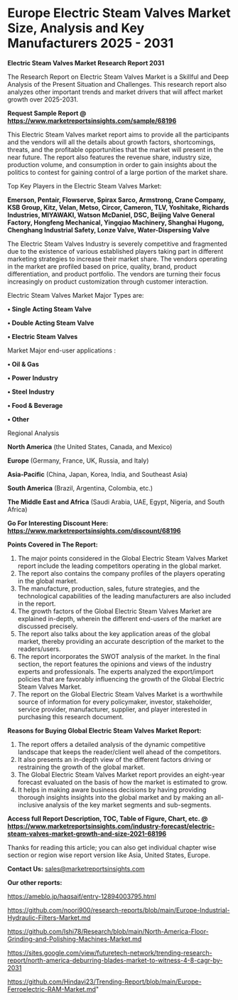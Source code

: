 # Europe Electric Steam Valves Market Size, Analysis and Key Manufacturers 2025 - 2031

<strong>Electric Steam Valves Market Research Report 2031</strong>

The Research Report on Electric Steam Valves Market is a Skillful and Deep Analysis of the Present Situation and Challenges. This research report also analyzes other important trends and market drivers that will affect market growth over 2025-2031.

<strong>Request Sample Report @ <a href=https://www.marketreportsinsights.com/sample/68196>https://www.marketreportsinsights.com/sample/68196</a></strong>

This Electric Steam Valves market report aims to provide all the participants and the vendors will all the details about growth factors, shortcomings, threats, and the profitable opportunities that the market will present in the near future. The report also features the revenue share, industry size, production volume, and consumption in order to gain insights about the politics to contest for gaining control of a large portion of the market share.

Top Key Players in the Electric Steam Valves Market:

<strong>Emerson, Pentair, Flowserve, Spirax Sarco, Armstrong, Crane Company, KSB Group, Kitz, Velan, Metso, Circor, Cameron, TLV, Yoshitake, Richards Industries, MIYAWAKI, Watson McDaniel, DSC, Beijing Valve General Factory, Hongfeng Mechanical, Yingqiao Machinery, Shanghai Hugong, Chenghang Industrial Safety, Lonze Valve, Water-Dispersing Valve</strong>

The Electric Steam Valves Industry is severely competitive and fragmented due to the existence of various established players taking part in different marketing strategies to increase their market share. The vendors operating in the market are profiled based on price, quality, brand, product differentiation, and product portfolio. The vendors are turning their focus increasingly on product customization through customer interaction.

Electric Steam Valves Market Major Types are:

<strong>• Single Acting Steam Valve

• Double Acting Steam Valve

• Electric Steam Valves</strong>

Market Major end-user applications :

<strong>• Oil & Gas

• Power Industry

• Steel Industry

• Food & Beverage

• Other</strong>

Regional Analysis

</u><strong><b>North America</b></strong> (the United States, Canada, and Mexico)

<strong><b>Europe </b></strong>(Germany, France, UK, Russia, and Italy)

<strong><b>Asia-Pacific</b></strong> (China, Japan, Korea, India, and Southeast Asia)

<strong><b>South America</b></strong> (Brazil, Argentina, Colombia, etc.)

<strong><b>The Middle East and Africa</b></strong> (Saudi Arabia, UAE, Egypt, Nigeria, and South Africa)

<strong>Go For Interesting Discount Here: <a href=https://www.marketreportsinsights.com/discount/68196>https://www.marketreportsinsights.com/discount/68196</a></strong>

<strong>Points Covered in The Report:</strong>
<ol>
  <li>The major points considered in the Global Electric Steam Valves Market report include the leading competitors operating in the global market.</li>
  <li>The report also contains the company profiles of the players operating in the global market.</li>
  <li>The manufacture, production, sales, future strategies, and the technological capabilities of the leading manufacturers are also included in the report.</li>
  <li>The growth factors of the Global Electric Steam Valves Market are explained in-depth, wherein the different end-users of the market are discussed precisely.</li>
  <li>The report also talks about the key application areas of the global market, thereby providing an accurate description of the market to the readers/users.</li>
  <li>The report incorporates the SWOT analysis of the market. In the final section, the report features the opinions and views of the industry experts and professionals. The experts analyzed the export/import policies that are favorably influencing the growth of the Global Electric Steam Valves Market.</li>
  <li>The report on the Global Electric Steam Valves Market is a worthwhile source of information for every policymaker, investor, stakeholder, service provider, manufacturer, supplier, and player interested in purchasing this research document.</li>
</ol>
<strong>Reasons for Buying Global Electric Steam Valves Market Report:</strong>

<ol>
  <li>The report offers a detailed analysis of the dynamic competitive landscape that keeps the reader/client well ahead of the competitors.</li>
  <li>It also presents an in-depth view of the different factors driving or restraining the growth of the global market.</li>
  <li>The Global Electric Steam Valves Market report provides an eight-year forecast evaluated on the basis of how the market is estimated to grow.</li>
  <li>It helps in making aware business decisions by having providing thorough insights insights into the global market and by making an all-inclusive analysis of the key market segments and sub-segments.</li>
</ol>
<strong>Access full Report Description, TOC, Table of Figure, Chart, etc. @ <a href=https://www.marketreportsinsights.com/industry-forecast/electric-steam-valves-market-growth-and-size-2021-68196>https://www.marketreportsinsights.com/industry-forecast/electric-steam-valves-market-growth-and-size-2021-68196</a></strong>


Thanks for reading this article; you can also get individual chapter wise section or region wise report version like Asia, United States, Europe.

<strong>Contact Us:</strong>
sales@marketreportsinsights.com

<strong>Our other reports:</strong>

<a href=https://ameblo.jp/haqsaif/entry-12894003795.html>https://ameblo.jp/haqsaif/entry-12894003795.html</a>

<a href=https://github.com/noori900/research-reports/blob/main/Europe-Industrial-Hydraulic-Filters-Market.md>https://github.com/noori900/research-reports/blob/main/Europe-Industrial-Hydraulic-Filters-Market.md</a>

<a href=https://github.com/Ishi78/Research/blob/main/North-America-Floor-Grinding-and-Polishing-Machines-Market.md>https://github.com/Ishi78/Research/blob/main/North-America-Floor-Grinding-and-Polishing-Machines-Market.md</a>

<a href=https://sites.google.com/view/futuretech-network/trending-research-report/north-america-deburring-blades-market-to-witness-4-8-cagr-by-2031>https://sites.google.com/view/futuretech-network/trending-research-report/north-america-deburring-blades-market-to-witness-4-8-cagr-by-2031</a>

<a href=https://github.com/Hindavi23/Trending-Report/blob/main/Europe-Ferroelectric-RAM-Market.md>https://github.com/Hindavi23/Trending-Report/blob/main/Europe-Ferroelectric-RAM-Market.md</a>"

